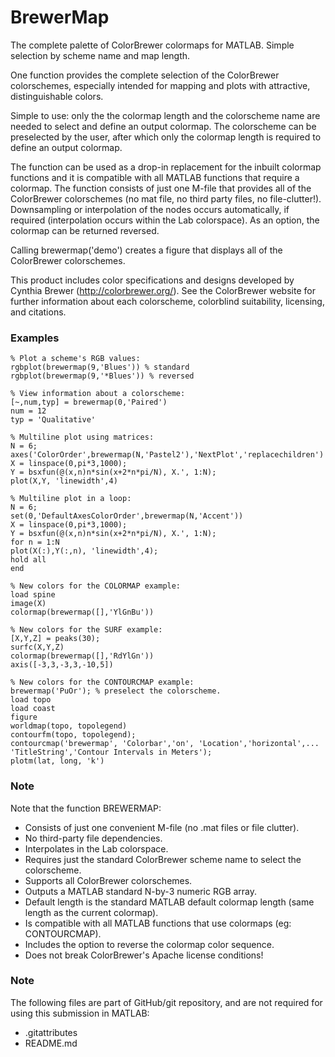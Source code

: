 BrewerMap
=========

The complete palette of ColorBrewer colormaps for MATLAB. Simple selection by scheme name and map length.


One function provides the complete selection of the ColorBrewer colorschemes, especially intended for mapping and plots with attractive, distinguishable colors.

Simple to use: only the the colormap length and the colorscheme name are needed to select and define an output colormap. The colorscheme can be preselected by the user, after which only the colormap length is required to define an output colormap.

The function can be used as a drop-in replacement for the inbuilt colormap functions and it is compatible with all MATLAB functions that require a colormap. The function consists of just one M-file that provides all of the ColorBrewer colorschemes (no mat file, no third party files, no file-clutter!). Downsampling or interpolation of the nodes occurs automatically, if required (interpolation occurs within the Lab colorspace). As an option, the colormap can be returned reversed.

Calling brewermap('demo') creates a figure that displays all of the ColorBrewer colorschemes.

This product includes color specifications and designs developed by Cynthia Brewer (http://colorbrewer.org/). See the ColorBrewer website for further information about each colorscheme, colorblind suitability, licensing, and citations.

### Examples ###

    % Plot a scheme's RGB values:
    rgbplot(brewermap(9,'Blues')) % standard
    rgbplot(brewermap(9,'*Blues')) % reversed
    
    % View information about a colorscheme:
    [~,num,typ] = brewermap(0,'Paired')
    num = 12
    typ = 'Qualitative'
    
    % Multiline plot using matrices:
    N = 6;
    axes('ColorOrder',brewermap(N,'Pastel2'),'NextPlot','replacechildren')
    X = linspace(0,pi*3,1000);
    Y = bsxfun(@(x,n)n*sin(x+2*n*pi/N), X.', 1:N);
    plot(X,Y, 'linewidth',4)
    
    % Multiline plot in a loop:
    N = 6;
    set(0,'DefaultAxesColorOrder',brewermap(N,'Accent'))
    X = linspace(0,pi*3,1000);
    Y = bsxfun(@(x,n)n*sin(x+2*n*pi/N), X.', 1:N);
    for n = 1:N
    plot(X(:),Y(:,n), 'linewidth',4);
    hold all
    end
    
    % New colors for the COLORMAP example:
    load spine
    image(X)
    colormap(brewermap([],'YlGnBu'))
    
    % New colors for the SURF example:
    [X,Y,Z] = peaks(30);
    surfc(X,Y,Z)
    colormap(brewermap([],'RdYlGn'))
    axis([-3,3,-3,3,-10,5])
    
    % New colors for the CONTOURCMAP example:
    brewermap('PuOr'); % preselect the colorscheme.
    load topo
    load coast
    figure
    worldmap(topo, topolegend)
    contourfm(topo, topolegend);
    contourcmap('brewermap', 'Colorbar','on', 'Location','horizontal',...
    'TitleString','Contour Intervals in Meters');
    plotm(lat, long, 'k')

### Note ###

Note that the function BREWERMAP:
* Consists of just one convenient M-file (no .mat files or file clutter).
* No third-party file dependencies.
* Interpolates in the Lab colorspace.
* Requires just the standard ColorBrewer scheme name to select the colorscheme.
* Supports all ColorBrewer colorschemes.
* Outputs a MATLAB standard N-by-3 numeric RGB array.
* Default length is the standard MATLAB default colormap length (same length as the current colormap).
* Is compatible with all MATLAB functions that use colormaps (eg: CONTOURCMAP).
* Includes the option to reverse the colormap color sequence.
* Does not break ColorBrewer's Apache license conditions!

### Note ###

The following files are part of GitHub/git repository, and are not required for using this submission in MATLAB:
* .gitattributes
* README.md
